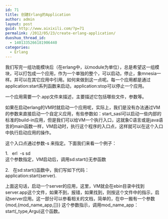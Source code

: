 ```yaml
---
id: 71
title: 创建Erlang的Application
author: admin
layout: post
guid: http://www.aixixili.com/?p=71
permalink: /2012/05/23/create-erlang-application/
duoshuo_thread_id:
  - 1401335266181906440
categories:
  - Erlang
---
```

我们写完一组功能模块后（在erlang中，以module为单位），总是希望这一组模块，可以打包成一个应用，作为一个单独的整个，可以启动，停止，象mnesia一样。并可以在其它应用中引用。如何来做到这一点呢。每一个应用都是通过application:start系列函数来启动，application:stop可以停止一个应用。

一个应用需要一个.app文件来描述，主要描述它包括哪些文件，参数等。

如果在启动erlang的VM时就启动一个应用呢，实际上，我们是没有办法通过VM的参数来直接启动一个自定义应用，有些参数如：start_sasl可以启动一些内部的标准的build-in应用，但是我们可以给VM一个执行入口，这就象C语言或是java语言的main函数一样，VM启动时，执行这个程序的入口点，这样就可以在这个入口中执行启动应用的操作。

这个入口点通过参数-s 来指定。下面我们来看一个例子：

1.   erl  -s sd  
这个参数指定，VM启动后，调用sd:start()无参函数

2.   在sd:start()函数中，我们写如下代码：  
application:start(server).

上面这句话，启动一个server的应用，这里，VM就会在ebin目录中找到server.app这个文件，如果不到，报错，如果找到，则按这个文件中的指示，启动server应用。这一部分可以参看相关的文档，简单的，在中一搬有一个参数{mod,{mod\_name\_app,[]}} 这个参数指示，调用mod\_name\_app：start(_type,Argu)这个函数。